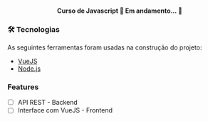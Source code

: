 <h4 align="center"> 
	Curso de Javascript 🚀 Em andamento...  🚧
</h4>

### 🛠 Tecnologias

As seguintes ferramentas foram usadas na construção do projeto:

- [VueJS](https://vuejs.org/)
- [Node.js](https://nodejs.org/en/)

### Features

- [ ] API REST - Backend
- [ ] Interface com VueJS - Frontend
